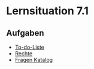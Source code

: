 # Lernsituation 7.1

## Aufgaben

- [To-do-Liste](./Aufgaben/ToDoListe.md)
- [Rechte](./Aufgaben/Rechte.md)
- [Fragen Katalog](./Aufgaben/FragenKatalog.md)
